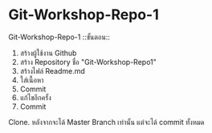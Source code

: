 # Git-Workshop-Repo-1
Git-Workshop-Repo-1
::ขั้นตอน::
1. สร้างผู้ใช้งาน Github
2. สร้าง Repository ชื่อ "Git-Workshop-Repo1"
3. สร้างไฟล์ Readme.md
4. ใส่เนื้อหา
5. Commit
6. แก้ไขอีกครั้ง
7. Commit

Clone.
หลังจากจะได้ Master Branch เท่านั้น
แต่จะได้ commit ทั้งหมด
